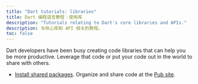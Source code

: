 ```yaml
---
title: "Dart tutorials: libraries"
title: Dart 编程语言教程：使用库
description: "Tutorials relating to Dart's core libraries and APIs."
description: 与核心库和 API 相关的教程。
toc: false
---
```


Dart developers have been busy creating code libraries that can help you
be more productive. Leverage that code or put your code out in the world
to share with others.

* [Install shared packages](/tutorials/libraries/shared-pkgs).
  Organize and share code at the [Pub site]({{site.pub}}).

